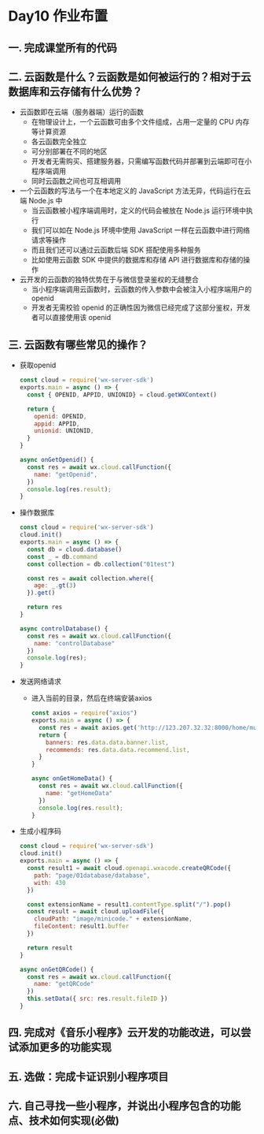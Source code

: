 # Day10 作业布置

## 一. 完成课堂所有的代码







## 二. 云函数是什么？云函数是如何被运行的？相对于云数据库和云存储有什么优势？

- 云函数即在云端（服务器端）运行的函数
  - 在物理设计上，一个云函数可由多个文件组成，占用一定量的 CPU 内存等计算资源
  - 各云函数完全独立
  - 可分别部署在不同的地区
  - 开发者无需购买、搭建服务器，只需编写函数代码并部署到云端即可在小程序端调用
  - 同时云函数之间也可互相调用
- 一个云函数的写法与一个在本地定义的 JavaScript 方法无异，代码运行在云端 Node.js 中
  - 当云函数被小程序端调用时，定义的代码会被放在 Node.js 运行环境中执行
  - 我们可以如在 Node.js 环境中使用 JavaScript 一样在云函数中进行网络请求等操作
  - 而且我们还可以通过云函数后端 SDK 搭配使用多种服务
  - 比如使用云函数 SDK 中提供的数据库和存储 API 进行数据库和存储的操作
- 云开发的云函数的独特优势在于与微信登录鉴权的无缝整合
  - 当小程序端调用云函数时，云函数的传入参数中会被注入小程序端用户的 openid
  - 开发者无需校验 openid 的正确性因为微信已经完成了这部分鉴权，开发者可以直接使用该 openid





## 三. 云函数有哪些常见的操作？

- 获取openid

  ```js
  const cloud = require('wx-server-sdk')
  exports.main = async () => {
    const { OPENID, APPID, UNIONID} = cloud.getWXContext()
  
    return {
      openid: OPENID,
      appid: APPID,
      unionid: UNIONID,
    }
  }
  ```

  ```js
  async onGetOpenid() {
    const res = await wx.cloud.callFunction({
      name: "getOpenid",
    })
    console.log(res.result);
  }
  ```

- 操作数据库

  ```js
  const cloud = require('wx-server-sdk')
  cloud.init()
  exports.main = async () => {
    const db = cloud.database()
    const _ = db.command
    const collection = db.collection("01test")
  
    const res = await collection.where({
      age: _.gt(3)
    }).get()
  
    return res
  }
  ```

  ```js
  async controlDatabase() {
    const res = await wx.cloud.callFunction({
      name: "controlDatabase"
    })
    console.log(res);
  }
  ```

- 发送网络请求

  - 进入当前的目录，然后在终端安装axios

    ```js
    const axios = require("axios")
    exports.main = async () => {
      const res = await axios.get('http://123.207.32.32:8000/home/multidata')
      return {
        banners: res.data.data.banner.list,
        recommends: res.data.data.recommend.list,
      }
    }
    ```

    ```js
    async onGetHomeData() {
      const res = await wx.cloud.callFunction({
        name: "getHomeData"
      })
      console.log(res.result);
    }
    ```

- 生成小程序码

  ```js
  const cloud = require('wx-server-sdk')
  cloud.init()
  exports.main = async () => {
    const result1 = await cloud.openapi.wxacode.createQRCode({
      path: "page/01database/database",
      with: 430
    })
  
    const extensionName = result1.contentType.split("/").pop()
    const result = await cloud.uploadFile({
      cloudPath: "image/minicode." + extensionName,
      fileContent: result1.buffer
    })
  
    return result
  }
  ```

  ```js
  async onGetQRCode() {
    const res = await wx.cloud.callFunction({
      name: "getQRCode"
    })
    this.setData({ src: res.result.fileID })
  }
  ```

  



## 四. 完成对《音乐小程序》云开发的功能改进，可以尝试添加更多的功能实现







## 五. 选做：完成卡证识别小程序项目







## 六. 自己寻找一些小程序，并说出小程序包含的功能点、技术如何实现(必做)





































































































